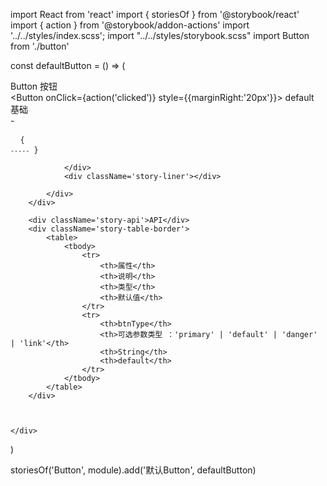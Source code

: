 import React from 'react'
import { storiesOf } from '@storybook/react'
import { action } from '@storybook/addon-actions'
import '../../styles/index.scss';
import "../../styles/storybook.scss"
import Button from './button'

const defaultButton = () => (
    <div className='story-container'>
        <div className='story-header'>Button 按钮</div>
        <div className='story-demo-box'>
            <div className='story-demo-main'>
                <div className='story-content'>
                    <div>
                        <Button onClick={action('clicked')} style={{marginRight:'20px'}}> default </Button>
                    </div>
                </div>
                <div className='story-desc'>
                    <a className="story-desc-title">基础</a>
                    <div>-</div>
                </div>
                <div className="story-code">
                        <pre>
                            <code className="story-code-hljs">
                                {
`-----`
                                }
                            </code>
                        </pre>

                </div>
                <div className='story-liner'></div>

            </div>
        </div>

        <div className='story-api'>API</div>
        <div className='story-table-border'>
            <table>
                <tbody>
                    <tr>
                        <th>属性</th>
                        <th>说明</th>
                        <th>类型</th>
                        <th>默认值</th>
                    </tr>
                    <tr>
                        <th>btnType</th>
                        <th>可选参数类型 ：'primary' | 'default' | 'danger' | 'link'</th>
                        <th>String</th>
                        <th>default</th>
                    </tr>
                </tbody>
            </table>
        </div>



    </div>
)


storiesOf('Button', module).add('默认Button', defaultButton)
